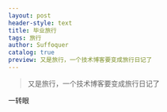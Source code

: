 ```yaml
---
layout: post
header-style: text
title: 毕业旅行
tags: 旅行
author: Suffoquer
catalog: true
preview: 又是旅行，一个技术博客要变成旅行日记了
---
```

> 又是旅行，一个技术博客要变成旅行日记了

一转眼